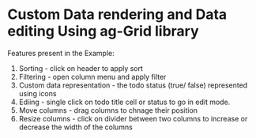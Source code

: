 # Custom Data rendering and Data editing Using ag-Grid library

Features present in the Example:

1. Sorting - click on header to apply sort
2. Filtering - open column menu and apply filter
3. Custom data representation - the todo status (true/ false) represented using icons
4. Ediing - single click on todo title cell or status to go in edit mode.
5. Move columns - drag columns to chnage their position
6. Resize columns - click on divider between two columns to increase or decrease the width of the columns
